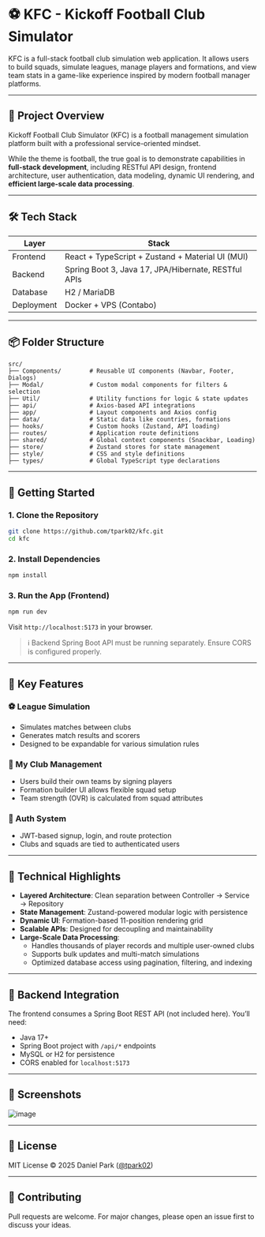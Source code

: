 # ⚽ KFC - Kickoff Football Club Simulator

KFC is a full-stack football club simulation web application. It allows users to build squads, simulate leagues, manage players and formations, and view team stats in a game-like experience inspired by modern football manager platforms.

---

## 🧠 Project Overview

Kickoff Football Club Simulator (KFC) is a football management simulation platform built with a professional service-oriented mindset.

While the theme is football, the true goal is to demonstrate capabilities in **full-stack development**, including RESTful API design, frontend architecture, user authentication, data modeling, dynamic UI rendering, and **efficient large-scale data processing**.

---

## 🛠️ Tech Stack

| Layer        | Stack |
|--------------|-------|
| Frontend     | React + TypeScript + Zustand + Material UI (MUI) |
| Backend      | Spring Boot 3, Java 17, JPA/Hibernate, RESTful APIs |
| Database     | H2 / MariaDB |
| Deployment   | Docker + VPS (Contabo) |

---

## 📦 Folder Structure

```
src/
├── Components/        # Reusable UI components (Navbar, Footer, Dialogs)
├── Modal/             # Custom modal components for filters & selection
├── Util/              # Utility functions for logic & state updates
├── api/               # Axios-based API integrations
├── app/               # Layout components and Axios config
├── data/              # Static data like countries, formations
├── hooks/             # Custom hooks (Zustand, API loading)
├── routes/            # Application route definitions
├── shared/            # Global context components (Snackbar, Loading)
├── store/             # Zustand stores for state management
├── style/             # CSS and style definitions
├── types/             # Global TypeScript type declarations
```

---

## 🚀 Getting Started

### 1. Clone the Repository

```bash
git clone https://github.com/tpark02/kfc.git
cd kfc
```

### 2. Install Dependencies

```bash
npm install
```

### 3. Run the App (Frontend)

```bash
npm run dev
```

Visit `http://localhost:5173` in your browser.

> ℹ️ Backend Spring Boot API must be running separately. Ensure CORS is configured properly.

---

## 🧱 Key Features

### ⚽ League Simulation
- Simulates matches between clubs
- Generates match results and scorers
- Designed to be expandable for various simulation rules

### 👤 My Club Management
- Users build their own teams by signing players
- Formation builder UI allows flexible squad setup
- Team strength (OVR) is calculated from squad attributes

### 🔐 Auth System
- JWT-based signup, login, and route protection
- Clubs and squads are tied to authenticated users

---

## 📌 Technical Highlights

- **Layered Architecture**: Clean separation between Controller → Service → Repository  
- **State Management**: Zustand-powered modular logic with persistence  
- **Dynamic UI**: Formation-based 11-position rendering grid  
- **Scalable APIs**: Designed for decoupling and maintainability  
- **Large-Scale Data Processing**:  
  - Handles thousands of player records and multiple user-owned clubs  
  - Supports bulk updates and multi-match simulations  
  - Optimized database access using pagination, filtering, and indexing  

---

## 🔌 Backend Integration

The frontend consumes a Spring Boot REST API (not included here). You’ll need:

- Java 17+
- Spring Boot project with `/api/*` endpoints
- MySQL or H2 for persistence
- CORS enabled for `localhost:5173`

---

## 📸 Screenshots

![image](https://github.com/user-attachments/assets/767db428-4d7a-49d4-bf39-378dda088f74)

---

## 📄 License

MIT License © 2025 Daniel Park ([@tpark02](https://github.com/tpark02))

---

## 🤝 Contributing

Pull requests are welcome. For major changes, please open an issue first to discuss your ideas.
